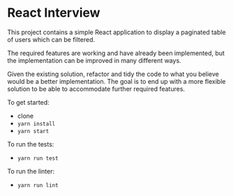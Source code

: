 # React Interview

This project contains a simple React application to display a paginated table of users which can be filtered.

The required features are working and have already been implemented, but the implementation can be improved in many different ways.

Given the existing solution, refactor and tidy the code to what you believe would be a better implementation. The goal is to end up with a more flexible solution to be able to accommodate further required features.

To get started:
- clone
- `yarn install`
- `yarn start`

To run the tests:
- `yarn run test`

To run the linter:
- `yarn run lint`
